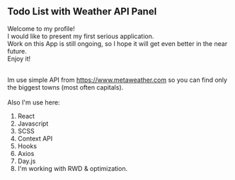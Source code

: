 <h2>Todo List with Weather API Panel</h2>

Welcome to my profile!<br>
I would like to present my first serious application.<br>
Work on this App is still ongoing, so I hope it will get even better in the near future.<br>
Enjoy it!<br><br>

Im use simple API from https://www.metaweather.com so you can find only the biggest towns (most often capitals).<br><br>
Also I'm use here:<br>
1. React<br>
2. Javascript<br>
3. SCSS<br>
4. Context API<br>
5. Hooks<br>
6. Axios<br>
7. Day.js<br>
8. I'm working with RWD & optimization.<br>
